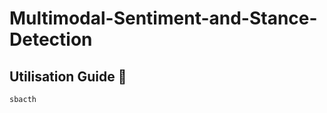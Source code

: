 # Multimodal-Sentiment-and-Stance-Detection

## <div align="left">Utilisation Guide 🚀</div>

```bash template_segmentation.slurm "Gun Control"
sbacth 
```
